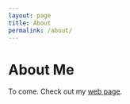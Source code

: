 ```yaml
---
layout: page
title: About
permalink: /about/
---
```


About Me
========

To come. Check out my [web page](http://luispedro.org).

